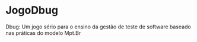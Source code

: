 # JogoDbug
 Dbug: Um jogo sério para o ensino da gestão de teste de software baseado nas práticas do modelo Mpt.Br

